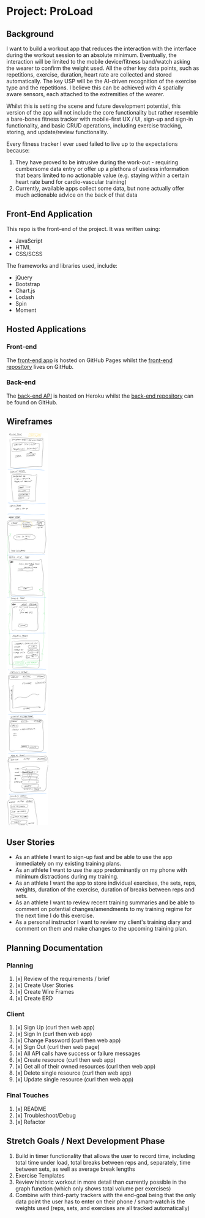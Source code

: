 # Project: ProLoad

## Background
I want to build a workout app that reduces the interaction with the interface during the workout session to an absolute minimum. Eventually, the interaction will be limited to the mobile device/fitness band/watch asking the wearer to confirm the weight used. All the other key data points, such as repetitions, exercise, duration, heart rate are collected and stored automatically. The key USP will be the AI-driven recognition of the exercise type and the repetitions. I believe this can be achieved with 4 spatially aware sensors, each attached to the extremities of the wearer.

Whilst this is setting the scene and future development potential, this version of the app will not include the core functionality but rather resemble a bare-bones fitness tracker with mobile-first UX / UI, sign-up and sign-in functionality, and basic CRUD operations, including exercise tracking, storing, and update/review functionality.

Every fitness tracker I ever used failed to live up to the expectations because:
1. They have proved to be intrusive during the work-out - requiring cumbersome data entry or offer up a plethora of useless information that bears limited to no actionable value (e.g. staying within a certain heart rate band for cardio-vascular training)
1. Currently, available apps collect some data, but none actually offer much actionable
   advice on the back of that data

## Front-End Application
This repo is the front-end of the project. It was written using:
+ JavaScript
+ HTML
+ CSS/SCSS
  
The frameworks and libraries used, include:
+ jQuery
+ Bootstrap
+ Chart.js
+ Lodash
+ Spin
+ Moment

## Hosted Applications
### Front-end
The [front-end app](https://sven-gerlach.github.io/workout-tracker-client/) is hosted on GitHub Pages whilst the [front-end repository](https://github.com/sven-gerlach/workout-tracker-client) lives on GitHub.

### Back-end
The [back-end API](https://glacial-lowlands-84293.herokuapp.com/) is hosted on Heroku whilst the [back-end repository](https://github.com/sven-gerlach/workout-tracker) can be found on GitHub.

## Wireframes
![ERD](public/wireframes.png)

## User Stories
+ As an athlete I want to sign-up fast and be able to use the app immediately on my existing training plans.
+ As an athlete I want to use the app predominantly on my phone with minimum distractions during my training.
+ As an athlete I want the app to store individual exercises, the sets, reps, weights, duration of the exercise, duration of breaks between reps and sets.
+ As an athlete I want to review recent training summaries and be able to comment on potential changes/amendments to my training regime for the next time I do this exercise.
+ As a personal instructor I want to review my client's training diary and comment on them and make changes to the
  upcoming training plan.

## Planning Documentation

### Planning
1.  [x] Review of the requirements / brief
1.  [x] Create User Stories
1.  [x] Create Wire Frames
1.  [x] Create ERD

### Client
1.  [x] Sign Up (curl then web app)
1.  [x] Sign In (curl then web app)
1.  [x] Change Password (curl then web app)
1.  [x] Sign Out (curl then web page)
1.  [x] All API calls have success or failure messages
1.  [x] Create resource (curl then web app)
1.  [x] Get all of their owned resources (curl then web app)
1.  [x] Delete single resource (curl then web app)
1.  [x] Update single resource (curl then web app)

### Final Touches
1.  [x] README
1.  [x] Troubleshoot/Debug
1.  [x] Refactor

## Stretch Goals / Next Development Phase
1. Build in timer functionality that allows the user to record time, including total time under load, total breaks between reps and, separately, time between sets, as well as average break lengths
1. Exercise Templates
1. Review historic workout in more detail than currently possible in the graph function (which only shows total volume per exercises)
1. Combine with third-party trackers with the end-goal being that the only data point the user has to enter on their phone / smart-watch is the weights used (reps, sets, and exercises are all tracked automatically)
